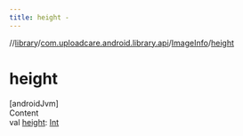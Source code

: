 ```yaml
---
title: height -
---
```

//[library](../../index.md)/[com.uploadcare.android.library.api](../index.md)/[ImageInfo](index.md)/[height](height.md)



# height  
[androidJvm]  
Content  
val [height](height.md): [Int](https://kotlinlang.org/api/latest/jvm/stdlib/kotlin/-int/index.html)  



